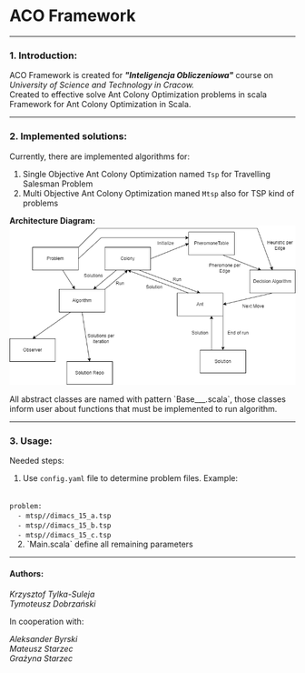 # ACO Framework

---

### 1. Introduction:


ACO Framework is created for <b><i>"Inteligencja Obliczeniowa"</i></b> course on 
<i>University of Science and Technology in Cracow.</i>  
Created to effective solve Ant Colony Optimization problems in scala
Framework for Ant Colony Optimization in Scala.

---

### 2. Implemented solutions:

Currently, there are implemented algorithms for:
1. Single Objective Ant Colony Optimization named `Tsp` for Travelling Salesman Problem
2. Multi Objective Ant Colony Optimization maned `Mtsp` also for TSP kind of problems

<b> Architecture Diagram: </b><br>
![Architecture Diagram](/architecture.png)

<p>All abstract classes are named with pattern `Base___.scala`, those classes inform user
about functions that must be implemented to run algorithm.</p>

---

### 3. Usage:

Needed steps:
1. Use `config.yaml` file to determine problem files. Example:  
<code>
problem:
  - mtsp//dimacs_15_a.tsp
  - mtsp//dimacs_15_b.tsp
  - mtsp//dimacs_15_c.tsp
  </code>
2. `Main.scala` define all remaining parameters



---

#### Authors:
<p><i>Krzysztof Tylka-Suleja <tylkasuleja@student.agh.edu.pl><br>
Tymoteusz Dobrzański <tdobrzanski@student.agh.edu.pl><br></i></p>

In cooperation with:<br>
<p><i>Aleksander Byrski <olekb@agh.edu.pl><br>
Mateusz Starzec <starzec.mateusz@gmail.com><br>
Grażyna Starzec <gstarzec@agh.edu.pl><br></i></p>
